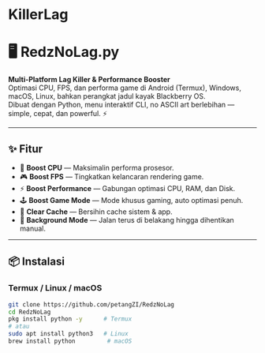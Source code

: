 # KillerLag
# 🖥️ RedzNoLag.py
**Multi-Platform Lag Killer & Performance Booster**  
Optimasi CPU, FPS, dan performa game di Android (Termux), Windows, macOS, Linux, bahkan perangkat jadul kayak Blackberry OS.  
Dibuat dengan Python, menu interaktif CLI, no ASCII art berlebihan — simple, cepat, dan powerful. ⚡

---

## ✨ Fitur
- 🚀 **Boost CPU** — Maksimalin performa prosesor.
- 🎮 **Boost FPS** — Tingkatkan kelancaran rendering game.
- ⚡ **Boost Performance** — Gabungan optimasi CPU, RAM, dan Disk.
- 🕹️ **Boost Game Mode** — Mode khusus gaming, auto optimasi penuh.
- 🧹 **Clear Cache** — Bersihin cache sistem & app.
- 🔄 **Background Mode** — Jalan terus di belakang hingga dihentikan manual.

---

## 📦 Instalasi
### Termux / Linux / macOS
```bash
git clone https://github.com/petangZI/RedzNoLag
cd RedzNoLag
pkg install python -y      # Termux
# atau
sudo apt install python3   # Linux
brew install python         # macOS
